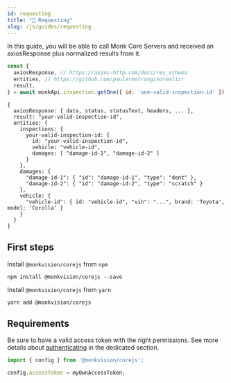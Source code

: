 ```yaml
---
id: requesting
title: "📨 Requesting"
slug: /js/guides/requesting
---
```


In this guide, you will be able to call Monk Core Servers
and received an axiosResponse plus normalized results from it.

```js
const {
  axiosResponse, // https://axios-http.com/docs/res_schema
  entities, // https://github.com/paularmstrong/normalizr
  result,
} = await monkApi.inspection.getOne({ id: 'one-valid-inspection-id' })
```

```text
{
  axiosResponse: { data, status, statusText, headers, ... },
  result: "your-valid-inspection-id",
  entities: {
    inspections: {
      your-valid-inspection-id: {
        id: "your-valid-inspection-id",
        vehicle: "vehicle-id",
        damages: [ "damage-id-1", "damage-id-2" ]
      }
    },
    damages: {
      "damage-id-1": { "id": "damage-id-1", "type": "dent" },
      "damage-id-2": { "id": "damage-id-2", "type": "scratch" }
    },
    vehicle: {
      "vehicle-id": { id: "vehicle-id", "vin": "...", brand: 'Toyota', model: 'Corolla' }
    }
  }
}
```

## First steps

Install `@monkvision/corejs` from `npm`
```npm
npm install @monkvision/corejs --save
```

Install `@monkvision/corejs` from `yarn`
```yarn
yarn add @monkvision/corejs
```

## Requirements

Be sure to have a valid access token with the right permissions.
See more details about [authenticating](/monkjs/authenticating) in the dedicated section.

```js
import { config } from '@monkvision/corejs';

config.accessToken = myOwnAccessToken;
```
